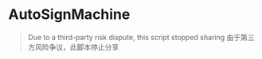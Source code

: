 # AutoSignMachine

> Due to a third-party risk dispute, this script stopped sharing
> 由于第三方风险争议，此脚本停止分享   
